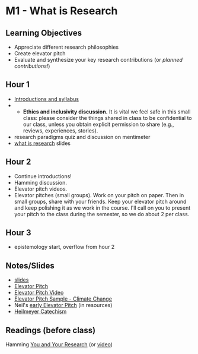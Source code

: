 # M1 - What is Research

## Learning Objectives

* Appreciate different research philosophies
* Create elevator pitch
* Evaluate and synthesize your key research contributions (or *planned contributions!*)

## Hour 1

- [Introductions and syllabus](introduction.pdf)
- * **Ethics and inclusivity discussion.** It is vital we feel safe in this small class: please consider the things shared in class to be confidential to our class, unless you obtain explicit permission to share (e.g., reviews, experiences, stories).
- research paradigms quiz and discussion on mentimeter
- [what is research](whatisresearch.pdf) slides


## Hour 2

* Continue introductions!
* Hamming discussion.
* Elevator pitch videos.
* Elevator pitches (small groups). Work on your pitch on paper. Then in small groups, share with your friends.  Keep your elevator pitch around and keep polishing it as we work in the course. I'll call on you to present your pitch to the class during the semester, so we do about 2 per class.

## Hour 3
  
- epistemology start, overflow from hour 2

## Notes/Slides

- [slides](introduction.key)
- [Elevator Pitch](elevator-pitch-format.md)
- [Elevator Pitch Video](https://www.youtube.com/watch?v=G6BVhuBvzQY)
- [Elevator Pitch Sample - Climate Change](https://www.youtube.com/watch?v=Hv90XwAQUyg)
- Neil's [early Elevator Pitch](DissertationElevatorPitch.md) (in resources)
- [Heilmeyer Catechism](https://en.wikipedia.org/wiki/George_H._Heilmeier#Heilmeier%27s_Catechism)

## Readings (before class)

Hamming [You and Your Research](http://www.cs.virginia.edu/~robins/YouAndYourResearch.pdf) (or [video](https://www.youtube.com/watch?v=a1zDuOPkMSw))
